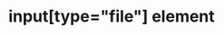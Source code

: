 ---
{
  "title": "input[type=\"file\"] element",
  "description": "",
  "category": "html",
  "keywords": [
    "input[type=\"file\"] element"
  ],
  "last_test_date": "2018-07-21",
  "test_results_url": "https://a11ysupport.io/tech/html/input(type-file)_element",
  "stats": {
    "dragon_win": {
      "chrome": {
        "77": "u"
      }
    },
    "jaws": {
      "chrome": {
        "79": "a"
      },
      "ie": {
        "11": "a"
      },
      "firefox": {
        "72": "a"
      }
    },
    "narrator": {
      "edge": {
        "44": "a"
      }
    },
    "nvda": {
      "chrome": {
        "77": "a"
      },
      "firefox": {
        "69": "a"
      }
    },
    "talkback": {
      "and_chr": {
        "77": "a"
      }
    },
    "va_and": {
      "and_chr": {
        "77": "a"
      }
    },
    "vo_ios": {
      "ios_saf": {
        "13.1": "a"
      }
    },
    "vo_macos": {
      "safari": {
        "13.0.2": "a"
      }
    },
    "orca": {
      "firefox": {
        "69": "a"
      }
    },
    "vc_ios": {
      "ios_saf": {
        "13.1": "a"
      }
    },
    "vc_macos": {
      "safari": {
        "13.0.2": "a"
      }
    },
    "wsr": {
      "edge": {
        "44": "a"
      },
      "chrome": {
        "77": "a"
      }
    }
  },
  "links": {
    "input not labeled in Firefox": "https://bugzilla.mozilla.org/show_bug.cgi?id=1316965",
    "WHATWG HTML spec for input[type=\"file\"]": "https://html.spec.whatwg.org/multipage/input.html#file-upload-state-(type=file)",
    "HTML AAM for the input[type=\"file\"]": "https://w3c.github.io/html-aam/#el-input-file"
  }
}
---
